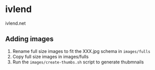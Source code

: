 # ivlend
ivlend.net

## Adding images
1. Rename full size images to fit the XXX.jpg schema in `images/fulls`
2. Copy full size images in images/fulls
3. Run the `images/create-thumbs.sh` script to generate thubmnails
